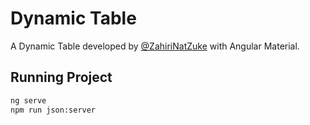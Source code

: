 # Dynamic Table

A Dynamic Table developed by [@ZahiriNatZuke](https://twitter.com/ZahiriNatZuke) with Angular Material.

Running Project
-------------------------
```bash 
ng serve
npm run json:server
```
